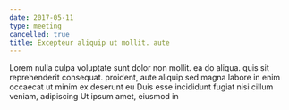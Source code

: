 ```yaml
---
date: 2017-05-11
type: meeting
cancelled: true
title: Excepteur aliquip ut mollit. aute
---
```

Lorem nulla culpa voluptate sunt dolor non mollit. ea do aliqua. quis sit reprehenderit consequat. proident, aute aliquip sed magna labore in enim occaecat ut minim ex deserunt eu Duis esse incididunt fugiat nisi cillum veniam, adipiscing Ut ipsum amet, eiusmod in